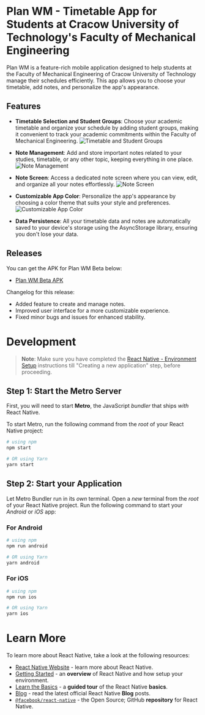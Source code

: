 # Plan WM - Timetable App for Students at Cracow University of Technology's Faculty of Mechanical Engineering

Plan WM is a feature-rich mobile application designed to help students at the Faculty of Mechanical Engineering of Cracow University of Technology manage their schedules efficiently. This app allows you to choose your timetable, add notes, and personalize the app's appearance.

## Features

- **Timetable Selection and Student Groups**: Choose your academic timetable and organize your schedule by adding student groups, making it convenient to track your academic commitments within the Faculty of Mechanical Engineering.
![Timetable and Student Groups](timetable_student_groups.png)

- **Note Management**: Add and store important notes related to your studies, timetable, or any other topic, keeping everything in one place.
![Note Management](note_management.png)

- **Note Screen**: Access a dedicated note screen where you can view, edit, and organize all your notes effortlessly.
![Note Screen](note_screen.png)

- **Customizable App Color**: Personalize the app's appearance by choosing a color theme that suits your style and preferences.
![Customizable App Color](app_color.png)

- **Data Persistence**: All your timetable data and notes are automatically saved to your device's storage using the AsyncStorage library, ensuring you don't lose your data.


## Releases

You can get the APK for Plan WM Beta below:

- [Plan WM Beta APK](https://drive.google.com/file/d/14TitxuKj4EFy4gIunoPOs5OZnGces6vh/view?usp=drivesdk)

Changelog for this release:

- Added feature to create and manage notes.
- Improved user interface for a more customizable experience.
- Fixed minor bugs and issues for enhanced stability.

<!--- Installation

[Include installation instructions here if applicable]

Usage

[Provide instructions on how students can use Plan WM]

Contributing

[If you want to encourage contributions, provide guidelines here]

License

[Specify the license you are using for your project]-->


# Development

>**Note**: Make sure you have completed the [React Native - Environment Setup](https://reactnative.dev/docs/environment-setup) instructions till "Creating a new application" step, before proceeding.

## Step 1: Start the Metro Server

First, you will need to start **Metro**, the JavaScript _bundler_ that ships _with_ React Native.

To start Metro, run the following command from the _root_ of your React Native project:

```bash
# using npm
npm start

# OR using Yarn
yarn start
```

## Step 2: Start your Application

Let Metro Bundler run in its _own_ terminal. Open a _new_ terminal from the _root_ of your React Native project. Run the following command to start your _Android_ or _iOS_ app:

### For Android

```bash
# using npm
npm run android

# OR using Yarn
yarn android
```

### For iOS

```bash
# using npm
npm run ios

# OR using Yarn
yarn ios
```
# Learn More

To learn more about React Native, take a look at the following resources:

- [React Native Website](https://reactnative.dev) - learn more about React Native.
- [Getting Started](https://reactnative.dev/docs/environment-setup) - an **overview** of React Native and how setup your environment.
- [Learn the Basics](https://reactnative.dev/docs/getting-started) - a **guided tour** of the React Native **basics**.
- [Blog](https://reactnative.dev/blog) - read the latest official React Native **Blog** posts.
- [`@facebook/react-native`](https://github.com/facebook/react-native) - the Open Source; GitHub **repository** for React Native.
